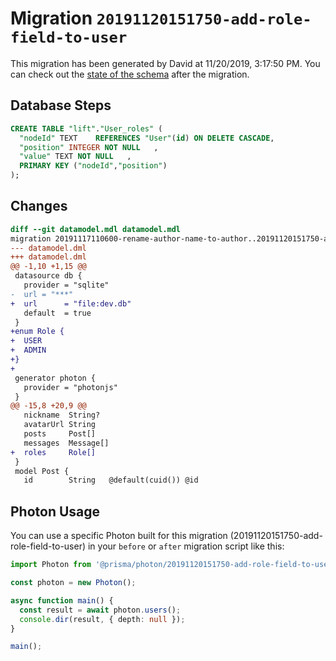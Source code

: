 # Migration `20191120151750-add-role-field-to-user`

This migration has been generated by David at 11/20/2019, 3:17:50 PM.
You can check out the [state of the schema](./schema.prisma) after the migration.

## Database Steps

```sql
CREATE TABLE "lift"."User_roles" (
  "nodeId" TEXT    REFERENCES "User"(id) ON DELETE CASCADE,
  "position" INTEGER NOT NULL   ,
  "value" TEXT NOT NULL   ,
  PRIMARY KEY ("nodeId","position")
);
```

## Changes

```diff
diff --git datamodel.mdl datamodel.mdl
migration 20191117110600-rename-author-name-to-author..20191120151750-add-role-field-to-user
--- datamodel.dml
+++ datamodel.dml
@@ -1,10 +1,15 @@
 datasource db {
   provider = "sqlite"
-  url = "***"
+  url      = "file:dev.db"
   default  = true
 }
+enum Role {
+  USER
+  ADMIN
+}
+
 generator photon {
   provider = "photonjs"
 }
@@ -15,8 +20,9 @@
   nickname  String?
   avatarUrl String
   posts     Post[]
   messages  Message[]
+  roles     Role[]
 }
 model Post {
   id        String   @default(cuid()) @id
```

## Photon Usage

You can use a specific Photon built for this migration (20191120151750-add-role-field-to-user)
in your `before` or `after` migration script like this:

```ts
import Photon from '@prisma/photon/20191120151750-add-role-field-to-user';

const photon = new Photon();

async function main() {
  const result = await photon.users();
  console.dir(result, { depth: null });
}

main();
```

